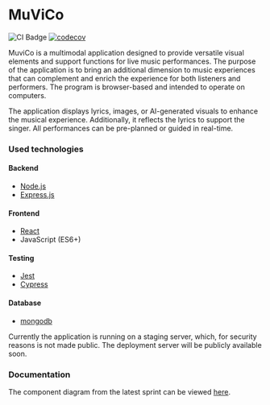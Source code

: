 # MuViCo

![CI Badge](https://github.com/MuViCo/MuViCo/workflows/CI/badge.svg)
[![codecov](https://codecov.io/github/MuViCo/MuViCo/graph/badge.svg?token=B5NR45ODV2)](https://codecov.io/github/MuViCo/MuViCo)


MuviCo is a multimodal application designed to provide versatile visual elements and support functions for live music performances. The purpose of the application is to bring an additional dimension to music experiences that can complement and enrich the experience for both listeners and performers. The program is browser-based and intended to operate on computers.

The application displays lyrics, images, or AI-generated visuals to enhance the musical experience. Additionally, it reflects the lyrics to support the singer. All performances can be pre-planned or guided in real-time.

### Used technologies

#### Backend
- [Node.js](https://nodejs.org/en/learn/getting-started/introduction-to-nodejs)
- [Express.js](https://expressjs.com/en/5x/api.html)

#### Frontend
- [React](https://react.dev/learn)
- JavaScript (ES6+)

#### Testing
- [Jest](https://jestjs.io/docs/tutorial-react)
- [Cypress](https://docs.cypress.io/guides/overview/why-cypress)

#### Database
- [mongodb](https://www.mongodb.com/)

Currently the application is running on a staging server, which, for security reasons is not made public. The deployment server will be publicly available soon.

### Documentation

The component diagram from the latest sprint can be viewed [here](https://github.com/MuViCo/MuViCo/blob/documentation/documentation/architecture/sprint%202.png).
